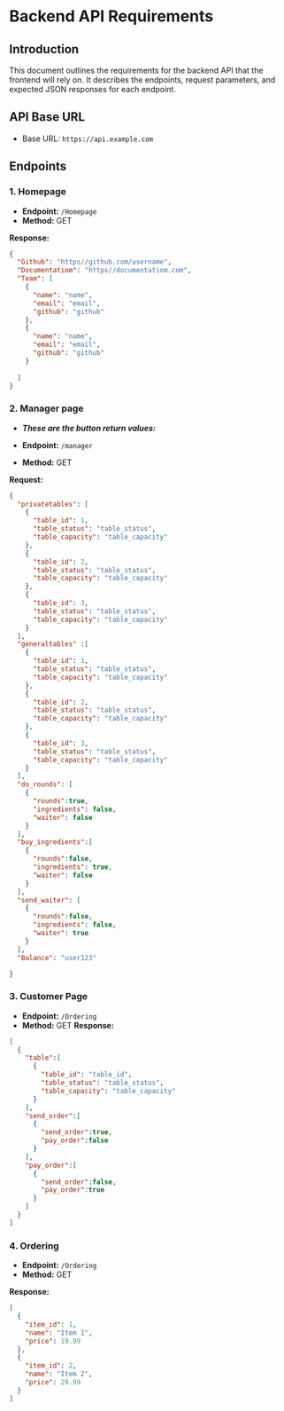 # Backend API Requirements

## Introduction

This document outlines the requirements for the backend API that the frontend will rely on. It describes the endpoints, request parameters, and expected JSON responses for each endpoint.

## API Base URL

- Base URL: `https://api.example.com`

## Endpoints

### 1. Homepage

- **Endpoint:** `/Homepage`
- **Method:** GET

**Response:**

```json
{
  "Github": "https//github.com/username",
  "Documentatiom": "https//documentatiom.com",
  "Team": [
    {
      "name": "name",
      "email": "email",
      "github": "github"
    },
    {
      "name": "name",
      "email": "email",
      "github": "github"
    }
  
  ]
}
```

### 2. Manager page

- **_These are the button return values:_**

- **Endpoint:** `/manager`
- **Method:** GET

**Request:**

```json
{
  "privatetables": [
    {
      "table_id": 1,
      "table_status": "table_status",
      "table_capacity": "table_capacity"
    },
    {
      "table_id": 2,
      "table_status": "table_status",
      "table_capacity": "table_capacity"
    },
    {
      "table_id": 3,
      "table_status": "table_status",
      "table_capacity": "table_capacity"
    }
  ],
  "generaltables" :[
    {
      "table_id": 1,
      "table_status": "table_status",
      "table_capacity": "table_capacity"
    },
    {
      "table_id": 2,
      "table_status": "table_status",
      "table_capacity": "table_capacity"
    },
    {
      "table_id": 3,
      "table_status": "table_status",
      "table_capacity": "table_capacity"
    }
  ],
  "do_rounds": [
    {
      "rounds":true,
      "ingredients": false,
      "waiter": false
    }
  ],
  "buy_ingredients":[
    {
      "rounds":false,
      "ingredients": true,
      "waiter": false
    }
  ],
  "send_waiter": [
    {
      "rounds":false,
      "ingredients": false,
      "waiter": true
    }
  ],
  "Balance": "user123" 

}
```

### 3. Customer Page

- **Endpoint:** `/Ordering`
- **Method:** GET
**Response:**

```json
[
  {
    "table":[
      {
        "table_id": "table_id",
        "table_status": "table_status",
        "table_capacity": "table_capacity"
      }
    ],
    "send_order":[
      {
        "send_order":true,
        "pay_order":false
      }
    ],
    "pay_order":[
      {
        "send_order":false,
        "pay_order":true
      }
    ]
  }
]
```

### 4. Ordering

- **Endpoint:** `/Ordering`
- **Method:** GET

**Response:**

```json
[
  {
    "item_id": 1,
    "name": "Item 1",
    "price": 19.99
  },
  {
    "item_id": 2,
    "name": "Item 2",
    "price": 29.99
  }
]
```

